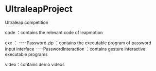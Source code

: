 # UltraleapProject
Ultraleap competition

code ：contains the relevant code of leapmotion

exe  ：
       ----Password.zip         ：contains the executable program of password input interface
       ----PasswordInteraction  ：contains gesture interactive executable programs  

video：contains demo videos 
     
